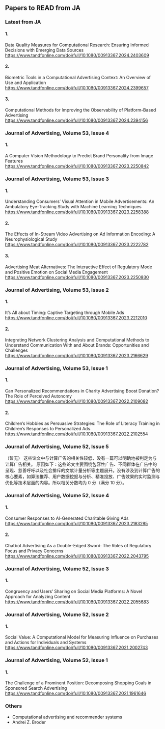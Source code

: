 ## Papers to READ from JA
### Latest from JA
#### 1.
Data Quality Measures for Computational Research: Ensuring Informed Decisions with Emerging Data Sources
https://www.tandfonline.com/doi/full/10.1080/00913367.2024.2403609

#### 2.
Biometric Tools in a Computational Advertising Context: An Overview of Use and Application
https://www.tandfonline.com/doi/full/10.1080/00913367.2024.2399657

#### 3.
Computational Methods for Improving the Observability of Platform-Based Advertising
https://www.tandfonline.com/doi/full/10.1080/00913367.2024.2394156


### Journal of Advertising, Volume 53, Issue 4
#### 1.
A Computer Vision Methodology to Predict Brand Personality from Image Features
https://www.tandfonline.com/doi/full/10.1080/00913367.2023.2250842

### Journal of Advertising, Volume 53, Issue 3
#### 1.
Understanding Consumers’ Visual Attention in Mobile Advertisements: An Ambulatory Eye-Tracking Study with Machine Learning Techniques
https://www.tandfonline.com/doi/full/10.1080/00913367.2023.2258388

#### 2.
The Effects of In-Stream Video Advertising on Ad Information Encoding: A Neurophysiological Study
https://www.tandfonline.com/doi/full/10.1080/00913367.2023.2222782

#### 3.
Advertising Meat Alternatives: The Interactive Effect of Regulatory Mode and Positive Emotion on Social Media Engagement
https://www.tandfonline.com/doi/full/10.1080/00913367.2023.2250830

### Journal of Advertising, Volume 53, Issue 2
#### 1.
It’s All about Timing: Captive Targeting through Mobile Ads
https://www.tandfonline.com/doi/full/10.1080/00913367.2023.2212010

#### 2.
Integrating Network Clustering Analysis and Computational Methods to Understand Communication With and About Brands: Opportunities and Challenges
https://www.tandfonline.com/doi/full/10.1080/00913367.2023.2166629

### Journal of Advertising, Volume 53, Issue 1
#### 1.
Can Personalized Recommendations in Charity Advertising Boost Donation? The Role of Perceived Autonomy
https://www.tandfonline.com/doi/full/10.1080/00913367.2022.2109082

#### 2.
Children’s Hobbies as Persuasive Strategies: The Role of Literacy Training in Children’s Responses to Personalized Ads
https://www.tandfonline.com/doi/full/10.1080/00913367.2022.2102554

### Journal of Advertising, Volume 52, Issue 5
（暂无）
这些论文中与计算广告的相关性较低，没有一篇可以明确地被判定为与计算广告相关。
原因如下：这些论文主要围绕包容性广告、不同群体在广告中的呈现、慈善呼吁以及社会排斥的文献计量分析等主题展开。没有涉及到计算广告的核心要素，如算法推荐、用户数据挖掘与分析、精准投放、广告效果的实时监测与优化等技术层面的内容。所以相关分数均为 0 分（满分 10 分）。

### Journal of Advertising, Volume 52, Issue 4
#### 1.
Consumer Responses to AI-Generated Charitable Giving Ads
https://www.tandfonline.com/doi/full/10.1080/00913367.2023.2183285

#### 2.
Chatbot Advertising As a Double-Edged Sword: The Roles of Regulatory Focus and Privacy Concerns
https://www.tandfonline.com/doi/full/10.1080/00913367.2022.2043795

### Journal of Advertising, Volume 52, Issue 3
#### 1.
Congruency and Users’ Sharing on Social Media Platforms: A Novel Approach for Analyzing Content
https://www.tandfonline.com/doi/full/10.1080/00913367.2022.2055683

### Journal of Advertising, Volume 52, Issue 2
#### 1.
Social Value: A Computational Model for Measuring Influence on Purchases and Actions for Individuals and Systems
https://www.tandfonline.com/doi/full/10.1080/00913367.2021.2002743

### Journal of Advertising, Volume 52, Issue 1
#### 1.
The Challenge of a Prominent Position: Decomposing Shopping Goals in Sponsored Search Advertising
https://www.tandfonline.com/doi/full/10.1080/00913367.2021.1961646

### Others
* Computational advertising and recommender systems
* Andrei Z. Broder